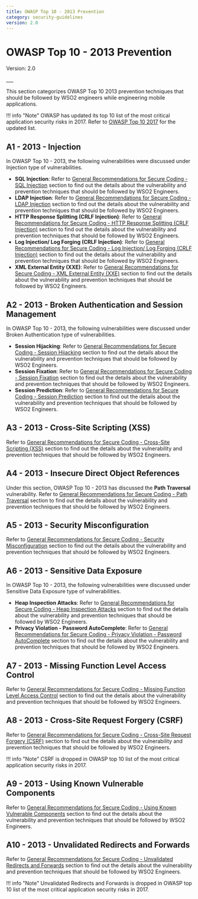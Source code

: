 ```yaml
---
title: OWASP Top 10 - 2013 Prevention
category: security-guidelines
version: 2.0
---
```


# OWASP Top 10 - 2013 Prevention
<p class="doc-info">Version: 2.0</p>
___

This section categorizes OWASP Top 10 2013 prevention techniques that should be followed by WSO2 engineers while engineering mobile applications.

!!! info "Note"
    OWASP has updated its top 10 list of the most critical application security risks in 2017. Refer to [OWASP Top 10 2017](/security-guidelines/secure-engineering-guidelines/secure-coding-guidlines/owasp-t10-2017-prevention/) for the updated list.


## A1 - 2013 - Injection
In OWASP Top 10 - 2013, the following vulnerabilities were discussed under Injection type of vulnerabilities.  

* **SQL Injection**: Refer to [General Recommendations for Secure Coding - SQL Injection]({{#base_path#}}/security-guidelines/secure-engineering-guidelines/secure-coding-guidlines/general-recommendations-for-secure-coding/#sql-injection) section to find out the details about the vulnerability and prevention techniques that should be followed by WSO2 Engineers.
* **LDAP Injection**: Refer to [General Recommendations for Secure Coding - LDAP Injection]({{#base_path#}}/security-guidelines/secure-engineering-guidelines/secure-coding-guidlines/general-recommendations-for-secure-coding/#ldap-injection) section to find out the details about the vulnerability and prevention techniques that should be followed by WSO2 Engineers.
* **HTTP Response Splitting (CRLF Injection)**: Refer to [General Recommendations for Secure Coding - HTTP Response Splitting (CRLF Injection)]({{#base_path#}}/security-guidelines/secure-engineering-guidelines/secure-coding-guidlines/general-recommendations-for-secure-coding/#http-response-splitting-crlf-injection) section to find out the details about the vulnerability and prevention techniques that should be followed by WSO2 Engineers.
* **Log Injection/ Log Forging (CRLF Injection)**: Refer to [General Recommendations for Secure Coding - Log Injection/ Log Forging (CRLF Injection)]({{#base_path#}}/security-guidelines/secure-engineering-guidelines/secure-coding-guidlines/general-recommendations-for-secure-coding/#log-injection-log-forging-crlf-injection) section to find out the details about the vulnerability and prevention techniques that should be followed by WSO2 Engineers.
* **XML External Entity (XXE)**: Refer to [General Recommendations for Secure Coding - XML External Entity (XXE)]({{#base_path#}}/security-guidelines/secure-engineering-guidelines/secure-coding-guidlines/general-recommendations-for-secure-coding/#xml-external-entity-xxe) section to find out the details about the vulnerability and prevention techniques that should be followed by WSO2 Engineers.


## A2 - 2013 - Broken Authentication and Session Management
In OWASP Top 10 - 2013, the following vulnerabilities were discussed under Broken Authentication type of vulnerabilities.  

* **Session Hijacking**: Refer to [General Recommendations for Secure Coding - Session Hijacking]({{#base_path#}}/security-guidelines/secure-engineering-guidelines/secure-coding-guidlines/general-recommendations-for-secure-coding/#session-hijacking) section to find out the details about the vulnerability and prevention techniques that should be followed by WSO2 Engineers.
* **Session Fixation**: Refer to [General Recommendations for Secure Coding - Session Fixation]({{#base_path#}}/security-guidelines/secure-engineering-guidelines/secure-coding-guidlines/general-recommendations-for-secure-coding/#session-fixation) section to find out the details about the vulnerability and prevention techniques that should be followed by WSO2 Engineers.
* **Session Prediction**: Refer to [General Recommendations for Secure Coding - Session Prediction]({{#base_path#}}/security-guidelines/secure-engineering-guidelines/secure-coding-guidlines/general-recommendations-for-secure-coding/#session-prediction) section to find out the details about the vulnerability and prevention techniques that should be followed by WSO2 Engineers.


## A3 - 2013 - Cross-Site Scripting (XSS)
Refer to [General Recommendations for Secure Coding - Cross-Site Scripting (XSS)]({{#base_path#}}/security-guidelines/secure-engineering-guidelines/secure-coding-guidlines/general-recommendations-for-secure-coding/#cross-site-scripting-xss) section to find out the details about the vulnerability and prevention techniques that should be followed by WSO2 Engineers.


## A4 - 2013 - Insecure Direct Object References
Under this section, OWASP Top 10 - 2013 has discussed the **Path Traversal** vulnerability. Refer to [General Recommendations for Secure Coding - Path Traversal]({{#base_path#}}/security-guidelines/secure-engineering-guidelines/secure-coding-guidlines/general-recommendations-for-secure-coding/#path-traversal) section to find out the details about the vulnerability and prevention techniques that should be followed by WSO2 Engineers.


## A5 - 2013 - Security Misconfiguration
Refer to [General Recommendations for Secure Coding - Security Misconfiguration]({{#base_path#}}/security-guidelines/secure-engineering-guidelines/secure-coding-guidlines/general-recommendations-for-secure-coding/#security-misconfiguration) section to find out the details about the vulnerability and prevention techniques that should be followed by WSO2 Engineers.


## A6 - 2013 - Sensitive Data Exposure
In OWASP Top 10 - 2013, the following vulnerabilities were discussed under Sensitive Data Exposure type of vulnerabilities.  

* **Heap Inspection Attacks**: Refer to [General Recommendations for Secure Coding - Heap Inspection Attacks]({{#base_path#}}/security-guidelines/secure-engineering-guidelines/secure-coding-guidlines/general-recommendations-for-secure-coding/#heap-inspection-attacks) section to find out the details about the vulnerability and prevention techniques that should be followed by WSO2 Engineers.
* **Privacy Violation - Password AutoComplete**: Refer to [General Recommendations for Secure Coding - Privacy Violation - Password AutoComplete]({{#base_path#}}/security-guidelines/secure-engineering-guidelines/secure-coding-guidlines/general-recommendations-for-secure-coding/#privacy-violation-password-autocomplete) section to find out the details about the vulnerability and prevention techniques that should be followed by WSO2 Engineers.


## A7 - 2013 - Missing Function Level Access Control
Refer to [General Recommendations for Secure Coding - Missing Function Level Access Control]({{#base_path#}}/security-guidelines/secure-engineering-guidelines/secure-coding-guidlines/general-recommendations-for-secure-coding/#missing-function-level-access-control) section to find out the details about the vulnerability and prevention techniques that should be followed by WSO2 Engineers.


## A8 - 2013 - Cross-Site Request Forgery (CSRF)
Refer to [General Recommendations for Secure Coding - Cross-Site Request Forgery (CSRF)]({{#base_path#}}/security-guidelines/secure-engineering-guidelines/secure-coding-guidlines/general-recommendations-for-secure-coding/#cross-site-request-forgery-csrf) section to find out the details about the vulnerability and prevention techniques that should be followed by WSO2 Engineers.

!!! info "Note"
    CSRF is dropped in OWASP top 10 list of the most critical application security risks in 2017.


## A9 - 2013 - Using Known Vulnerable Components
Refer to [General Recommendations for Secure Coding - Using Known Vulnerable Components]({{#base_path#}}/security-guidelines/secure-engineering-guidelines/secure-coding-guidlines/general-recommendations-for-secure-coding/#using-known-vulnerable-components) section to find out the details about the vulnerability and prevention techniques that should be followed by WSO2 Engineers.


## A10 - 2013 - Unvalidated Redirects and Forwards
Refer to [General Recommendations for Secure Coding - Unvalidated Redirects and Forwards]({{#base_path#}}/security-guidelines/secure-engineering-guidelines/secure-coding-guidlines/general-recommendations-for-secure-coding/#unvalidated-redirects-and-forwards) section to find out the details about the vulnerability and prevention techniques that should be followed by WSO2 Engineers.

!!! info "Note"
    Unvalidated Redirects and Forwards is dropped in OWASP top 10 list of the most critical application security risks in 2017.
